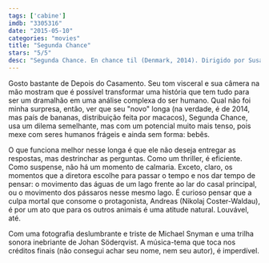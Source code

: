 ```yaml
---
tags: ['cabine']
imdb: "3305316"
date: "2015-05-10"
categories: "movies"
title: "Segunda Chance"
stars: "5/5"
desc: "Segunda Chance. En chance til (Denmark, 2014). Dirigido por Susanne Bier. Escrito por Anders Thomas Jensen. Com Nikolaj Coster-Waldau, Ulrich Thomsen, Nikolaj Lie Kaas, Maria Bonnevie, Thomas Bo Larsen, Peter Haber, Bodil Jørgensen, Christian Grønvall, May Andersen."
---
```

Gosto bastante de Depois do Casamento. Seu tom visceral e sua câmera na mão mostram que é possível transformar uma história que tem tudo para ser um dramalhão em uma análise complexa do ser humano. Qual não foi minha surpresa, então, ver que seu "novo" longa (na verdade, é de 2014, mas país de bananas, distribuição feita por macacos), Segunda Chance, usa um dilema semelhante, mas com um potencial muito mais tenso, pois mexe com seres humanos frágeis e ainda sem forma: bebês.

O que funciona melhor nesse longa é que ele não deseja entregar as respostas, mas destrinchar as perguntas. Como um thriller, é eficiente. Como suspense, não há um momento de calmaria. Exceto, claro, os momentos que a diretora escolhe para passar o tempo e nos dar tempo de pensar: o movimento das águas de um lago frente ao lar do casal principal, ou o movimento dos pássaros nesse mesmo lago. É curioso pensar que a culpa mortal que consome o protagonista, Andreas (Nikolaj Coster-Waldau), é por um ato que para os outros animais é uma atitude natural. Louvável, até.

Com uma fotografia deslumbrante e triste de Michael Snyman e uma trilha sonora inebriante de Johan Söderqvist. A música-tema que toca nos créditos finais (não consegui achar seu nome, nem seu autor), é imperdível.
